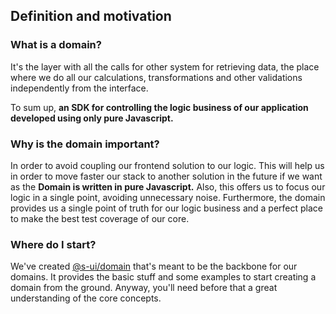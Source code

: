 ## Definition and motivation

### What is a domain?

It's the layer with all the calls for other system for retrieving data, the place where we do all our calculations, transformations and other validations independently from the interface.

To sum up, **an SDK for controlling the logic business of our application developed using only pure Javascript.**

### Why is the domain important?

In order to avoid coupling our frontend solution to our logic. This will help us in order to move faster our stack to another solution in the future if we want as the **Domain is written in pure Javascript.** Also, this offers us to focus our logic in a single point, avoiding unnecessary noise. Furthermore, the domain provides us a single point of truth for our logic business and a perfect place to make the best test coverage of our core.

### Where do I start?

We've created [@s-ui/domain](https://github.com/SUI-Components/sui/tree/master/packages/sui-domain) that's meant to be the backbone for our domains. It provides the basic stuff and some examples to start creating a domain from the ground. Anyway, you'll need before that a great understanding of the core concepts.